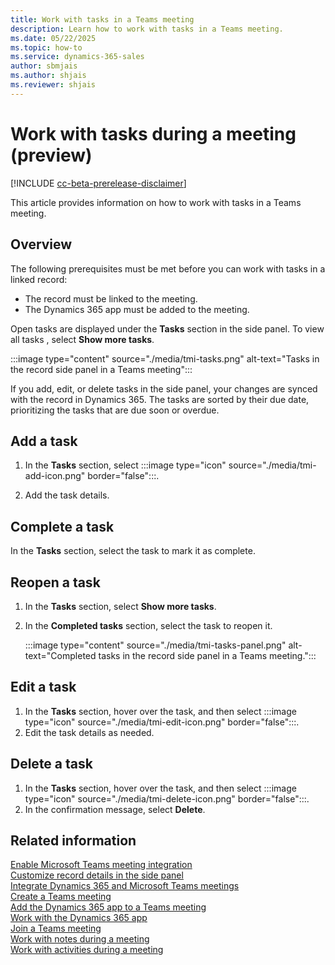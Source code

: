 ```yaml
---
title: Work with tasks in a Teams meeting
description: Learn how to work with tasks in a Teams meeting.
ms.date: 05/22/2025
ms.topic: how-to
ms.service: dynamics-365-sales
author: sbmjais
ms.author: shjais
ms.reviewer: shjais 
---
```


# Work with tasks during a meeting (preview)

[!INCLUDE [cc-beta-prerelease-disclaimer](../../includes/cc-beta-prerelease-disclaimer.md)]

This article provides information on how to work with tasks in a Teams meeting.

## Overview

The following prerequisites must be met before you can work with tasks in a linked record:

- The record must be linked to the meeting.
- The Dynamics 365 app must be added to the meeting.

Open tasks are displayed under the **Tasks** section in the side panel. To view all tasks , select **Show more tasks**.

:::image type="content" source="./media/tmi-tasks.png" alt-text="Tasks in the record side panel in a Teams meeting":::

If you add, edit, or delete tasks in the side panel, your changes are synced with the record in Dynamics 365. The tasks are sorted by their due date, prioritizing the tasks that are due soon or overdue.

## Add a task

1. In the **Tasks** section, select :::image type="icon" source="./media/tmi-add-icon.png" border="false":::.

2. Add the task details.

## Complete a task

In the **Tasks** section, select the task to mark it as complete.

## Reopen a task

1. In the **Tasks** section, select **Show more tasks**.
1. In the **Completed tasks** section, select the task to reopen it.

    :::image type="content" source="./media/tmi-tasks-panel.png" alt-text="Completed tasks in the record side panel in a Teams meeting.":::

## Edit a task

1. In the **Tasks** section, hover over the task, and then select :::image type="icon" source="./media/tmi-edit-icon.png" border="false":::.
1. Edit the task details as needed.

## Delete a task

1. In the **Tasks** section, hover over the task, and then select :::image type="icon" source="./media/tmi-delete-icon.png" border="false":::.
1. In the confirmation message, select **Delete**.

## Related information

[Enable Microsoft Teams meeting integration](enable-teams-meeting-integration.md)    
[Customize record details in the side panel](customize-record-side-panel.md)   
[Integrate Dynamics 365 and Microsoft Teams meetings](teams-meeting-integration.md)    
[Create a Teams meeting](create-teams-meeting.md)   
[Add the Dynamics 365 app to a Teams meeting](add-d365-app.md)   
[Work with the Dynamics 365 app](work-with-d365-app.md)     
[Join a Teams meeting](join-teams-meeting.md)   
[Work with notes during a meeting](work-with-notes.md)   
[Work with activities during a meeting](work-with-activities.md)   
 

